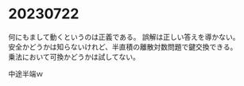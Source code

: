 # 20230722
何にもまして動くというのは正義である。
誤解は正しい答えを導かない。  
安全かどうかは知らないけれど、半直積の離散対数問題で鍵交換できる。  
乗法において可換かどうかは試してない。

中途半端ｗ
